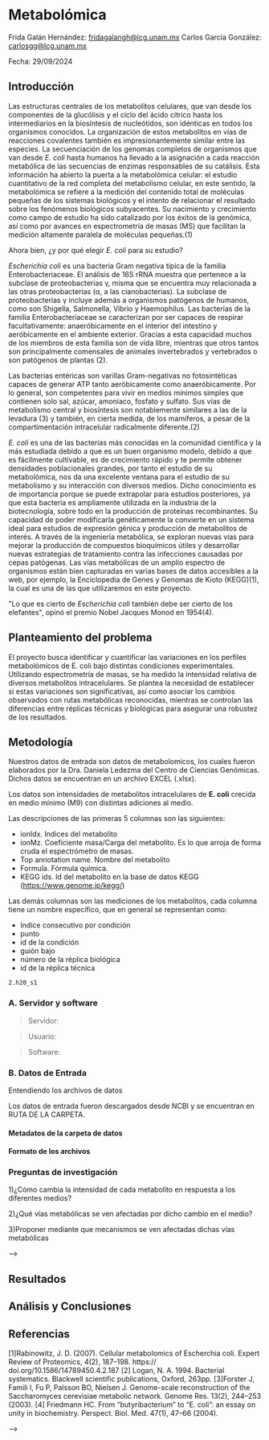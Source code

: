 # Metabolómica

Frida Galán Hernández: <fridagalangh@lcg.unam.mx> 
Carlos García González: <carlosgg@lcg.unam.mx>

Fecha:  29/09/2024


## Introducción

Las estructuras centrales de los metabolitos celulares, que van desde los componentes de la glucólisis y el ciclo del ácido cítrico hasta los intermediarios en la biosíntesis de nucleótidos, son idénticas en todos los organismos conocidos. La organización de estos metabolitos en vías de reacciones covalentes también es impresionantemente similar entre las especies. La secuenciación de los genomas completos de organismos que van desde *E. coli* hasta humanos ha llevado a la asignación a cada reacción metabólica de las secuencias de enzimas responsables de su catálisis. Esta información ha abierto la puerta a la metabolómica celular: el estudio cuantitativo de la red completa del metabolismo celular, en este sentido, la metabolómica se refiere a la medición del contenido total de moléculas pequeñas de los sistemas biológicos y el intento de relacionar el resultado sobre los fenómenos biológicos subyacentes. Su nacimiento y crecimiento como campo de estudio ha sido catalizado por los éxitos de la genómica, así como por avances en espectrometría de masas (MS) que facilitan la medición altamente paralela de moléculas pequeñas.(1)

Ahora bien, ¿y por qué elegir *E. coli* para su estudio?

*Escherichia coli* es una bacteria Gram negativa típica de la familia Enterobacteriaceae. El análisis de 16S rRNA muestra que pertenece a la subclase de proteobacterias γ, misma que se encuentra muy relacionada a las otras proteobacterias (α, a las cianobacterias). La subclase de proteobacterias γ incluye además a organismos patógenos de humanos, como son Shigella, Salmonella, Vibrio y Haemophilus. Las bacterias de la familia Enterobacteriaceae se caracterizan por ser capaces de respirar facultativamente: anaeróbicamente en el interior del intestino y aeróbicamente en el ambiente exterior. Gracias a esta capacidad muchos de los miembros de esta familia son de vida libre, mientras que otros tantos son principalmente comensales de animales invertebrados y vertebrados o son patógenos de plantas (2).

Las bacterias entéricas son varillas Gram-negativas no fotosintéticas capaces de generar ATP tanto aeróbicamente como anaeróbicamente. Por lo general, son competentes para vivir en medios mínimos simples que contienen solo sal, azúcar, amoníaco, fosfato y sulfato. Sus vías de metabolismo central y biosíntesis son notablemente similares a las de la levadura (3) y también, en cierta medida, de los mamíferos, a pesar de la compartimentación intracelular radicalmente diferente.(2)

*E. coli* es una de las bacterias más conocidas en la comunidad científica y la más estudiada debido a que es un buen organismo modelo, debido a que es fácilmente cultivable, es de crecimiento rápido y te permite obtener densidades poblacionales grandes, por tanto el estudio de su metabolómica, nos da una excelente ventana para el estudio de su metabolismo y su interacción con diversos medios. Dicho conocimiento es de importancia porque se puede extrapolar para estudios posteriores, ya que esta bacteria es ampliamente utilizada en la industria de la biotecnología, sobre todo en la producción de proteínas recombinantes. Su capacidad de poder modificarla genéticamente la convierte en un sistema ideal para estudios de expresión génica y producción de metabolitos de interés. A través de la ingeniería metabólica, se exploran nuevas vías para mejorar la producción de compuestos bioquímicos útiles y desarrollar nuevas estrategias de tratamiento contra las infecciones causadas por cepas patógenas.
Las vías metabólicas de un amplio espectro de organismos están bien capturadas en varias bases de datos accesibles a la web, por ejemplo, la Enciclopedia de Genes y Genomas de Kioto (KEGG)(1), la cual es una de las que utilizaremos en este proyecto.


"Lo que es cierto de *Escherichia coli* también debe ser cierto de los elefantes", opinó el premio Nobel Jacques Monod en 1954(4).


## Planteamiento del problema

El proyecto busca identificar y cuantificar las variaciones en los perfiles metabolómicos de E. coli bajo distintas condiciones 
experimentales. Utilizando espectrometría de masas, se ha medido la intensidad relativa de diversos metabolitos intracelulares. Se 
plantea la necesidad de establecer si estas variaciones son significativas, así como asociar los cambios observados con rutas 
metabólicas reconocidas, mientras se controlan las diferencias entre réplicas técnicas y biológicas para asegurar una robustez de los resultados. 


## Metodología

Nuestros datos de entrada son datos de metabolomicos, los cuales fueron elaborados por la Dra. Daniela Ledezma del Centro de Ciencias
Genómicas.
Dichos datos se encuentran en un archivo EXCEL (.xlsx).

Los datos son intensidades de metabolitos intracelulares de **E. coli** crecida en medio mínimo (M9) con distintas adiciones al medio.

Las descripciones de las primeras 5 columnas son las siguientes:

- ionIdx. Indices del metabolito	
- ionMz. Coeficiente masa/Carga del metabolito. Es lo que arroja de forma cruda el espectrómetro de masas.
- Top annotation name. Nombre del metabolito
- Formula. Fórmula química.
- KEGG ids. Id del metabolito en la base de datos KEGG (https://www.genome.jp/kegg/)

Las demás columnas son las mediciones de los metabolitos, cada columna tiene un nombre específico, que en general se representan como:

- Indice consecutivo por condición 
- punto 
- id de la condición 
- guión bajo 
- número de la réplica biológica 
- id de la réplica técnica

```
2.h20_s1
```



### A. Servidor y software

> Servidor: 

> Usuario: 

> Software: 

### B. Datos de Entrada 

Entendiendo los archivos de datos 

Los datos de entrada fueron descargados desde NCBI y se encuentran en RUTA DE LA CARPETA.


#### Metadatos de la carpeta de datos

<!-- 
> Versión/Identificador del genoma:  NC_000913.3

> Fecha de descarga: dd/mm/aaaa

>| Archivo | Descripción  | Tipo |
|:--      |:--           |:--  |
| coli_genomic.fna  | Secuencia de nucleotidos de E. coli  | Formato FastA |
| coli.gff.   | Anotación del genoma de E. coli  | Formato gff |
| coli_protein.faa | Secuencia de aminoacidos de las proteinas de E. coli | formato FastA|
| flagella_genes.txt | Genes con función relacionada al flagello en E. coli | lista |
| directorio.txt. | Archivo con nombres de personas | lista |

-->

#### Formato de los archivos



### Preguntas de investigación

1)¿Cómo cambia la intensidad de cada metabolito en respuesta a los  diferentes medios?

2)¿Qué vías metabólicas se ven afectadas por dicho cambio en el medio?

3)Proponer mediante que mecanismos se ven afectadas dichas vías metabólicas 



-->


## Resultados
 

<!-- ### X. Pregunta 

Archivo(s):     

Algoritmo: 

1. 

Solución: Describir paso a paso la solución, incluyendo los comandos correspondientes

```bash

```

-->




## Análisis y Conclusiones

 <!-- Describir todo lo que descubriste en este análisis -->


## Referencias

 [1]Rabinowitz, J. D. (2007). Cellular metabolomics of Escherchia coli. Expert Review of Proteomics, 4(2), 187–198. https://    doi.org/10.1586/14789450.4.2.187 
 [2] Logan, N. A. 1994. Bacterial systematics. Blackwell scientific publications, Oxford, 263pp.
 [3]Forster J, Famili I, Fu P, Palsson BO,
Nielsen J. Genome-scale reconstruction of the Saccharomyces cerevisiae metabolic network. Genome Res. 13(2), 244–253 (2003).
 [4] Friedmann HC. From “butyribacterium” to “E. coli”: an essay on unity in biochemistry. Perspect. Biol. Med. 47(1), 47–66 (2004).
 

 
 -->
